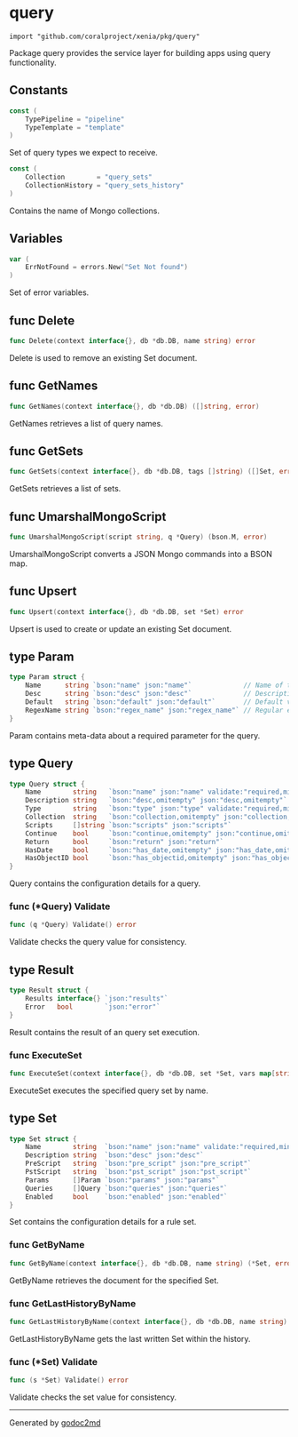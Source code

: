 
# query
    import "github.com/coralproject/xenia/pkg/query"

Package query provides the service layer for building apps using
query functionality.




## Constants
``` go
const (
    TypePipeline = "pipeline"
    TypeTemplate = "template"
)
```
Set of query types we expect to receive.

``` go
const (
    Collection        = "query_sets"
    CollectionHistory = "query_sets_history"
)
```
Contains the name of Mongo collections.


## Variables
``` go
var (
    ErrNotFound = errors.New("Set Not found")
)
```
Set of error variables.


## func Delete
``` go
func Delete(context interface{}, db *db.DB, name string) error
```
Delete is used to remove an existing Set document.


## func GetNames
``` go
func GetNames(context interface{}, db *db.DB) ([]string, error)
```
GetNames retrieves a list of query names.


## func GetSets
``` go
func GetSets(context interface{}, db *db.DB, tags []string) ([]Set, error)
```
GetSets retrieves a list of sets.


## func UmarshalMongoScript
``` go
func UmarshalMongoScript(script string, q *Query) (bson.M, error)
```
UmarshalMongoScript converts a JSON Mongo commands into a BSON map.


## func Upsert
``` go
func Upsert(context interface{}, db *db.DB, set *Set) error
```
Upsert is used to create or update an existing Set document.



## type Param
``` go
type Param struct {
    Name      string `bson:"name" json:"name"`             // Name of the parameter.
    Desc      string `bson:"desc" json:"desc"`             // Description about the parameter.
    Default   string `bson:"default" json:"default"`       // Default value for the parameter.
    RegexName string `bson:"regex_name" json:"regex_name"` // Regular expression name.
}
```
Param contains meta-data about a required parameter for the query.











## type Query
``` go
type Query struct {
    Name        string   `bson:"name" json:"name" validate:"required,min=3"`                                 // Unique name per query document.
    Description string   `bson:"desc,omitempty" json:"desc,omitempty"`                                       // Description of this specific query.
    Type        string   `bson:"type" json:"type" validate:"required,min=8"`                                 // TypePipeline, TypeTemplate
    Collection  string   `bson:"collection,omitempty" json:"collection,omitempty" validate:"required,min=3"` // Name of the collection to use for processing the query.
    Scripts     []string `bson:"scripts" json:"scripts"`                                                     // Scripts to process for the query.
    Continue    bool     `bson:"continue,omitempty" json:"continue,omitempty"`                               // Indicates that on failure to process the next query.
    Return      bool     `bson:"return" json:"return"`                                                       // Return the results back to the user with Name as the key.
    HasDate     bool     `bson:"has_date,omitempty" json:"has_date,omitempty"`                               // Indicates there is a date to be pre-processed in the scripts.
    HasObjectID bool     `bson:"has_objectid,omitempty" json:"has_objectid,omitempty"`                       // Indicates there is an ObjectId to be pre-processed in the scripts.
}
```
Query contains the configuration details for a query.











### func (\*Query) Validate
``` go
func (q *Query) Validate() error
```
Validate checks the query value for consistency.



## type Result
``` go
type Result struct {
    Results interface{} `json:"results"`
    Error   bool        `json:"error"`
}
```
Result contains the result of an query set execution.









### func ExecuteSet
``` go
func ExecuteSet(context interface{}, db *db.DB, set *Set, vars map[string]string) *Result
```
ExecuteSet executes the specified query set by name.




## type Set
``` go
type Set struct {
    Name        string  `bson:"name" json:"name" validate:"required,min=3"` // Name of the query set.
    Description string  `bson:"desc" json:"desc"`                           // Description of the query set.
    PreScript   string  `bson:"pre_script" json:"pre_script"`               // Name of a script document to prepend.
    PstScript   string  `bson:"pst_script" json:"pst_script"`               // Name of a script document to append.
    Params      []Param `bson:"params" json:"params"`                       // Collection of parameters.
    Queries     []Query `bson:"queries" json:"queries"`                     // Collection of queries.
    Enabled     bool    `bson:"enabled" json:"enabled"`                     // If the query set is enabled to run.
}
```
Set contains the configuration details for a rule set.









### func GetByName
``` go
func GetByName(context interface{}, db *db.DB, name string) (*Set, error)
```
GetByName retrieves the document for the specified Set.


### func GetLastHistoryByName
``` go
func GetLastHistoryByName(context interface{}, db *db.DB, name string) (*Set, error)
```
GetLastHistoryByName gets the last written Set within the history.




### func (\*Set) Validate
``` go
func (s *Set) Validate() error
```
Validate checks the set value for consistency.









- - -
Generated by [godoc2md](http://godoc.org/github.com/davecheney/godoc2md)